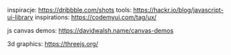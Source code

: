 
inspiracje: https://dribbble.com/shots
tools: https://hackr.io/blog/javascript-ui-library
inspirations: https://codemyui.com/tag/ux/

js canvas demos: https://davidwalsh.name/canvas-demos

3d graphics: https://threejs.org/